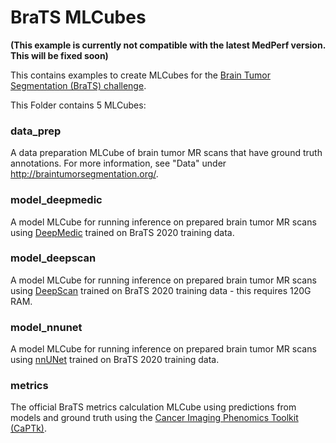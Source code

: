 # BraTS MLCubes

**(This example is currently not compatible with the latest MedPerf version. This will be fixed soon)**

This contains examples to create MLCubes for the [Brain Tumor Segmentation (BraTS) challenge](http://braintumorsegmentation.org/).

This Folder contains 5 MLCubes:

### data_prep

A data preparation MLCube of brain tumor MR scans that have ground truth annotations. For more information, see "Data" under http://braintumorsegmentation.org/.

### model_deepmedic

A model MLCube for running inference on prepared brain tumor MR scans using [DeepMedic](https://doi.org/10.1016/j.media.2016.10.004) trained on BraTS 2020 training data.

### model_deepscan

A model MLCube for running inference on prepared brain tumor MR scans using [DeepScan](https://doi.org/10.1007/978-3-030-11726-9_40) trained on BraTS 2020 training data - this requires 120G RAM.

### model_nnunet

A model MLCube for running inference on prepared brain tumor MR scans using [nnUNet](https://doi.org/10.1038/s41592-020-01008-z) trained on BraTS 2020 training data.

### metrics

The official BraTS metrics calculation MLCube using predictions from models and ground truth using the [Cancer Imaging Phenomics Toolkit (CaPTk)](https://cbica.github.io/CaPTk/BraTS_Metrics.html).
